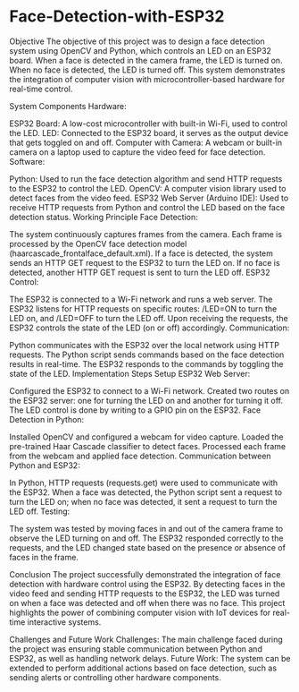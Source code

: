 # Face-Detection-with-ESP32
Objective
The objective of this project was to design a face detection system using OpenCV and Python, which controls an LED on an ESP32 board. When a face is detected in the camera frame, the LED is turned on. When no face is detected, the LED is turned off. This system demonstrates the integration of computer vision with microcontroller-based hardware for real-time control.

System Components
Hardware:

ESP32 Board: A low-cost microcontroller with built-in Wi-Fi, used to control the LED.
LED: Connected to the ESP32 board, it serves as the output device that gets toggled on and off.
Computer with Camera: A webcam or built-in camera on a laptop used to capture the video feed for face detection.
Software:

Python: Used to run the face detection algorithm and send HTTP requests to the ESP32 to control the LED.
OpenCV: A computer vision library used to detect faces from the video feed.
ESP32 Web Server (Arduino IDE): Used to receive HTTP requests from Python and control the LED based on the face detection status.
Working Principle
Face Detection:

The system continuously captures frames from the camera.
Each frame is processed by the OpenCV face detection model (haarcascade_frontalface_default.xml).
If a face is detected, the system sends an HTTP GET request to the ESP32 to turn the LED on.
If no face is detected, another HTTP GET request is sent to turn the LED off.
ESP32 Control:

The ESP32 is connected to a Wi-Fi network and runs a web server.
The ESP32 listens for HTTP requests on specific routes: /LED=ON to turn the LED on, and /LED=OFF to turn the LED off.
Upon receiving the requests, the ESP32 controls the state of the LED (on or off) accordingly.
Communication:

Python communicates with the ESP32 over the local network using HTTP requests.
The Python script sends commands based on the face detection results in real-time.
The ESP32 responds to the commands by toggling the state of the LED.
Implementation Steps
Setup ESP32 Web Server:

Configured the ESP32 to connect to a Wi-Fi network.
Created two routes on the ESP32 server: one for turning the LED on and another for turning it off.
The LED control is done by writing to a GPIO pin on the ESP32.
Face Detection in Python:

Installed OpenCV and configured a webcam for video capture.
Loaded the pre-trained Haar Cascade classifier to detect faces.
Processed each frame from the webcam and applied face detection.
Communication between Python and ESP32:

In Python, HTTP requests (requests.get) were used to communicate with the ESP32.
When a face was detected, the Python script sent a request to turn the LED on; when no face was detected, it sent a request to turn the LED off.
Testing:

The system was tested by moving faces in and out of the camera frame to observe the LED turning on and off.
The ESP32 responded correctly to the requests, and the LED changed state based on the presence or absence of faces in the frame.

Conclusion
The project successfully demonstrated the integration of face detection with hardware control using the ESP32. By detecting faces in the video feed and sending HTTP requests to the ESP32, the LED was turned on when a face was detected and off when there was no face. This project highlights the power of combining computer vision with IoT devices for real-time interactive systems.

Challenges and Future Work
Challenges: The main challenge faced during the project was ensuring stable communication between Python and ESP32, as well as handling network delays.
Future Work: The system can be extended to perform additional actions based on face detection, such as sending alerts or controlling other hardware components.
